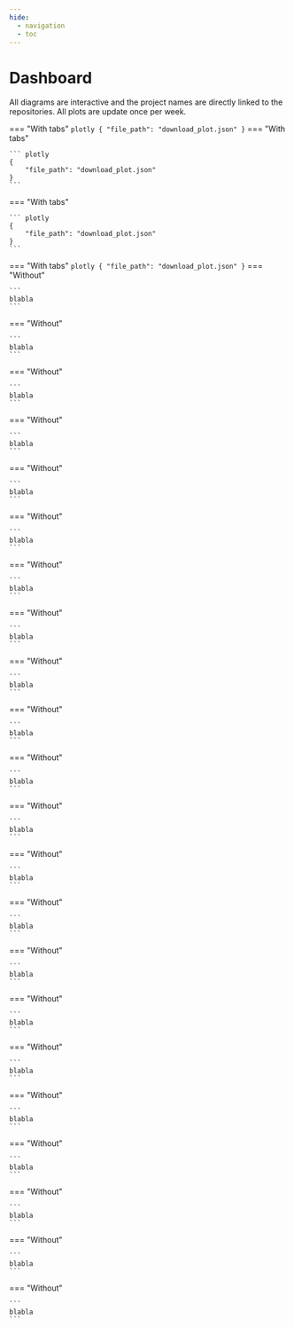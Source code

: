 ```yaml
---
hide:
  - navigation
  - toc
---
```


# Dashboard

All diagrams are interactive and the project names are directly linked to the repositories. All plots are update once per week.

=== "With tabs"
    ``` plotly
    {
        "file_path": "download_plot.json"
    }
    ```
=== "With tabs"

    ``` plotly
    {
        "file_path": "download_plot.json"
    }
    ```
=== "With tabs"

    ``` plotly
    {
        "file_path": "download_plot.json"
    }
    ```
=== "With tabs"
    ``` plotly
    {
        "file_path": "download_plot.json"
    }
    ```
=== "Without"

    ```
    blabla
    ```
=== "Without"

    ```
    blabla
    ```
=== "Without"

    ```
    blabla
    ```
=== "Without"

    ```
    blabla
    ```
=== "Without"

    ```
    blabla
    ```
=== "Without"

    ```
    blabla
    ```
=== "Without"

    ```
    blabla
    ```
=== "Without"

    ```
    blabla
    ```
=== "Without"

    ```
    blabla
    ```
=== "Without"

    ```
    blabla
    ```
=== "Without"

    ```
    blabla
    ```
=== "Without"

    ```
    blabla
    ```
=== "Without"

    ```
    blabla
    ```
=== "Without"

    ```
    blabla
    ```
=== "Without"

    ```
    blabla
    ```
=== "Without"

    ```
    blabla
    ```
=== "Without"

    ```
    blabla
    ```
=== "Without"

    ```
    blabla
    ```
=== "Without"

    ```
    blabla
    ```
=== "Without"

    ```
    blabla
    ```
=== "Without"

    ```
    blabla
    ```
=== "Without"

    ```
    blabla
    ```


